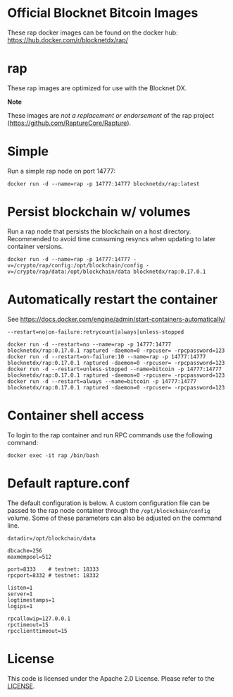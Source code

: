 Official Blocknet Bitcoin Images
=================================

These rap docker images can be found on the docker hub: https://hub.docker.com/r/blocknetdx/rap/

rap
========

These rap images are optimized for use with the Blocknet DX.

**Note**

These images are _not a replacement or endorsement_ of the rap project (https://github.com/RaptureCore/Rapture).


Simple
======

Run a simple rap node on port 14777:
```
docker run -d --name=rap -p 14777:14777 blocknetdx/rap:latest
```


Persist blockchain w/ volumes
=============================

Run a rap node that persists the blockchain on a host directory. Recommended to avoid time consuming resyncs when updating to later container versions.
```
docker run -d --name=rap -p 14777:14777 -v=/crypto/rap/config:/opt/blockchain/config -v=/crypto/rap/data:/opt/blockchain/data blocknetdx/rap:0.17.0.1
```


Automatically restart the container
===================================

See https://docs.docker.com/engine/admin/start-containers-automatically/

`--restart=no|on-failure:retrycount|always|unless-stopped`

```
docker run -d --restart=no --name=rap -p 14777:14777 blocknetdx/rap:0.17.0.1 raptured -daemon=0 -rpcuser= -rpcpassword=123
docker run -d --restart=on-failure:10 --name=rap -p 14777:14777 blocknetdx/rap:0.17.0.1 raptured -daemon=0 -rpcuser= -rpcpassword=123
docker run -d --restart=unless-stopped --name=bitcoin -p 14777:14777 blocknetdx/rap:0.17.0.1 raptured -daemon=0 -rpcuser= -rpcpassword=123
docker run -d --restart=always --name=bitcoin -p 14777:14777 blocknetdx/rap:0.17.0.1 raptured -daemon=0 -rpcuser= -rpcpassword=123
```


Container shell access
======================

To login to the rap container and run RPC commands use the following command:
```
docker exec -it rap /bin/bash
```


Default rapture.conf
=====================

The default configuration is below. A custom configuration file can be passed to the rap  node container through the `/opt/blockchain/config` volume. Some of these parameters can also be adjusted on the command line.
```
datadir=/opt/blockchain/data

dbcache=256
maxmempool=512

port=8333    # testnet: 18333
rpcport=8332 # testnet: 18332

listen=1
server=1
logtimestamps=1
logips=1

rpcallowip=127.0.0.1
rpctimeout=15
rpcclienttimeout=15
```


License
=======

This code is licensed under the Apache 2.0 License. Please refer to the [LICENSE](https://github.com/BlocknetDX/dockerimages/blob/master/LICENSE).